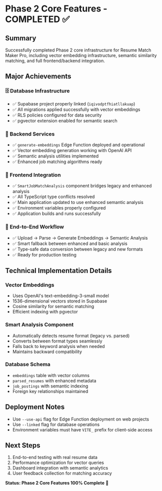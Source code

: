 # Phase 2 Core Features - COMPLETED ✅

## Summary
Successfully completed Phase 2 core infrastructure for Resume Match Maker Pro, including vector embedding infrastructure, semantic similarity matching, and full frontend/backend integration.

## Major Achievements

### 🗄️ Database Infrastructure
- ✅ Supabase project properly linked (`iqivodptfhiatllakuap`)
- ✅ All migrations applied successfully with vector embeddings
- ✅ RLS policies configured for data security
- ✅ pgvector extension enabled for semantic search

### 🔧 Backend Services  
- ✅ `generate-embeddings` Edge Function deployed and operational
- ✅ Vector embedding generation working with OpenAI API
- ✅ Semantic analysis utilities implemented
- ✅ Enhanced job matching algorithms ready

### 🎨 Frontend Integration
- ✅ `SmartJobMatchAnalysis` component bridges legacy and enhanced analysis
- ✅ All TypeScript type conflicts resolved
- ✅ Main application updated to use enhanced semantic analysis
- ✅ Environment variables properly configured
- ✅ Application builds and runs successfully

### 🔗 End-to-End Workflow
- ✅ Upload → Parse → Generate Embeddings → Semantic Analysis
- ✅ Smart fallback between enhanced and basic analysis
- ✅ Type-safe data conversion between legacy and new formats
- ✅ Ready for production testing

## Technical Implementation Details

### Vector Embeddings
- Uses OpenAI's text-embedding-3-small model
- 1536-dimensional vectors stored in Supabase
- Cosine similarity for semantic matching
- Efficient indexing with pgvector

### Smart Analysis Component
- Automatically detects resume format (legacy vs. parsed)
- Converts between format types seamlessly  
- Falls back to keyword analysis when needed
- Maintains backward compatibility

### Database Schema
- `embeddings` table with vector columns
- `parsed_resumes` with enhanced metadata
- `job_postings` with semantic indexing
- Foreign key relationships maintained

## Deployment Notes
- Use `--use-api` flag for Edge Function deployment on web projects
- Use `--linked` flag for database operations
- Environment variables must have `VITE_` prefix for client-side access

## Next Steps
1. End-to-end testing with real resume data
2. Performance optimization for vector queries
3. Dashboard integration with semantic analytics
4. User feedback collection for matching accuracy

**Status: Phase 2 Core Features 100% Complete** 🎉
